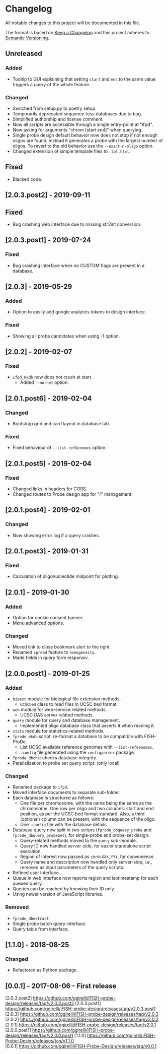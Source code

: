 # Changelog
All notable changes to this project will be documented in this file.

The format is based on [Keep a Changelog](http://keepachangelog.com/en/1.0.0/)
and this project adheres to [Semantic Versioning](http://semver.org/spec/v2.0.0.html).



## Unreleased
### Added
- Tooltip to GUI explaining that setting `start` and `end` to the same value triggers a query of the whole feature.

### Changed
- Switched from setup.py to poetry setup.
- Temporarily deprecated sequence-less databases due to bug.
- Simplified authorship and license comment.
- Now all scripts are accessible through a single entry-point at "ifpd".
- Now asking for arguments "chrom [start end]" when querying.
- Single probe design default behavior now does not stop if not enough oligos are found, instead it generates a probe with the largest number of oligos. To revert to the old behavior use the `--exact-n-oligo` option.
- Changed extension of simple template files to `.tpl.html`.

## Fixed
- Blacked code.


## [2.0.3.post2] - 2019-09-11
## Fixed
- Bug crashing web interface due to missing str2int conversion.


## [2.0.3.post1] - 2019-07-24
### Fixed
- Bug crashing interface when no CUSTOM flags are present in a database.



## [2.0.3] - 2019-05-29
### Added
- Option to easily add google analytics tokens to design interface.

### Fixed
- Showing all probe candidates when using -1 option.



## [2.0.2] - 2019-02-07
### Fixed
- `ifpd_mkdb` now does not crush at start.
    + Added `--no-net` option.



## [2.0.1.post6] - 2019-02-04
### Changed
- Bootstrap grid and card layout in database tab.

### Fixed
- Fixed behaviour of `--list-refGenomes` option.



## [2.0.1.post5] - 2019-02-04
### Fixed
- Changed links in headers for CORS.
- Changed routes to Probe design app for "/" management.



## [2.0.1.post4] - 2019-02-01
### Changed
- Now showing error log if a query crashes.



## [2.0.1.post3] - 2019-01-31
### Fixed
- Calculation of oligonucleotide midpoint for plotting.


## [2.0.1] - 2019-01-30
### Added
- Option for cookie consent banner.
- Menu advanced options.

### Changed
- Moved link to close bookmark alert to the right.
- Renamed `spread` feature to `homogeneity`.
- Made fields in query form responsiv.



## [2.0.0.post1] - 2019-01-25
### Added
- `bioext` module for biological file extension methods.
    + `UCSCbed` class to read files in UCSC bed format.
- `web` module for web-service related methods.
    + UCSC DAS server related methods.
- `query` module for query and database management.
    + Implemented oligo database class that asserts it when reading it.
- `stats` module for statistics-related methods.
- `fprode_mkdb` script: re-format a database to be compatible with FISH-ProDe.
    + List UCSC available reference genomes with `--list-refGenomes`.
    + `.config` file generated using the `configparser` package.
- `fprode_dbchk`: checks database integrity.
- Parallelization to probe set query script. (only local)

### Changed
- Renamed package to `ifpd`.
- Moved interface documents to separate sub-folder.
- Each database is structured as follows:
    + One file per chromosome, with the name being the same as the chromosome. One row per oligo and two columns: start and end position, as per the UCSC bed format standard. Also, a third (optional) column can be present, with the sequence of the oligo.
    + One `.config` file with the database details.
- Database query now split in two scripts (`fprode_dbquery_probe` and `fprode_dbquery_probeSet`), for single-probe and probe-set design.
    + Query-related methods moved to the `query` sub-module.
    + Query ID now handled server-side, for easier standalone script execution.
    + Region of interest now passed as `chrN:XXX,YYY`, for convenience.
    + Query name and description now handled only server-side, i.e., removed as input parameters of the query scripts.
- Refined user interface.
- Queue in web interface now reports region and isotimestamp for each queued query.
- Queries can be reached by knowing their ID only.
- Using newer version of JavaScript libraries.

### Removed
- `fprode_dbextract`
- Single probe batch query interface.
- Query table from interface.



## [1.1.0] - 2018-08-25
### Changed
- Refactored as Python package.



## [0.0.1] - 2017-08-06 - First release



[2.0.3.post2] https://github.com/ggirelli/iFISH-probe-design/releases/tag/v2.0.3.post2
[2.0.3.post1] https://github.com/ggirelli/iFISH-probe-design/releases/tag/v2.0.3.post1
[2.0.3] https://github.com/ggirelli/iFISH-probe-design/releases/tag/v2.0.3
[2.0.2] https://github.com/ggirelli/iFISH-probe-design/releases/tag/v2.0.2
[2.0.1] https://github.com/ggirelli/iFISH-probe-design/releases/tag/v2.0.1
[2.0.0.post1] https://github.com/ggirelli/iFISH-probe-design/releases/tag/v2.0.0.post1
[1.1.0] https://github.com/ggirelli/iFISH-Probe-Design/releases/tag/v1.1.0  
[0.0.1] https://github.com/ggirelli/iFISH-Probe-Design/releases/tag/v0.0.1  
